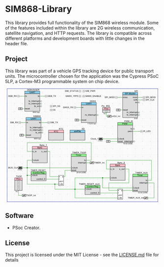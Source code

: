 # SIM868-Library

This library provides full functionality of the SIM868 wireless module. Some of the features included within the library are 2G wireless communication, satellite navigation, and HTTP requests. The library is compatible across different  platforms and development boards with little changes in the header file.

## Project

This library was part of a vehicle GPS tracking device for public transport units. The microcontroller chosen for the application was the Cypress PSoC 5LP, a Cortex-M3 programmable system on chip device.

<p align="center">
  <img src="img/schematic.png">
</p>

## Software

* PSoc Creator.

## License

This project is licensed under the MIT License - see the [LICENSE.md](LICENSE.md) file for details
